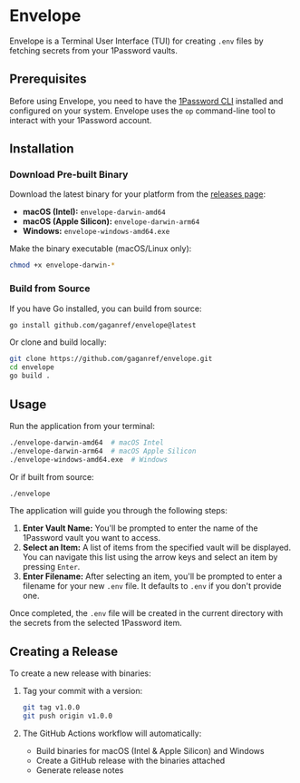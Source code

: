 # Envelope

Envelope is a Terminal User Interface (TUI) for creating `.env` files by fetching secrets from your 1Password vaults.

## Prerequisites

Before using Envelope, you need to have the [1Password CLI](https://developer.1password.com/docs/cli/get-started/) installed and configured on your system. Envelope uses the `op` command-line tool to interact with your 1Password account.

## Installation

### Download Pre-built Binary

Download the latest binary for your platform from the [releases page](https://github.com/gaganref/envelope/releases):

- **macOS (Intel):** `envelope-darwin-amd64`
- **macOS (Apple Silicon):** `envelope-darwin-arm64`
- **Windows:** `envelope-windows-amd64.exe`

Make the binary executable (macOS/Linux only):

```bash
chmod +x envelope-darwin-*
```

### Build from Source

If you have Go installed, you can build from source:

```bash
go install github.com/gaganref/envelope@latest
```

Or clone and build locally:

```bash
git clone https://github.com/gaganref/envelope.git
cd envelope
go build .
```

## Usage

Run the application from your terminal:

```bash
./envelope-darwin-amd64  # macOS Intel
./envelope-darwin-arm64  # macOS Apple Silicon
./envelope-windows-amd64.exe  # Windows
```

Or if built from source:

```bash
./envelope
```

The application will guide you through the following steps:

1.  **Enter Vault Name:** You'll be prompted to enter the name of the 1Password vault you want to access.
2.  **Select an Item:** A list of items from the specified vault will be displayed. You can navigate this list using the arrow keys and select an item by pressing `Enter`.
3.  **Enter Filename:** After selecting an item, you'll be prompted to enter a filename for your new `.env` file. It defaults to `.env` if you don't provide one.

Once completed, the `.env` file will be created in the current directory with the secrets from the selected 1Password item.

## Creating a Release

To create a new release with binaries:

1. Tag your commit with a version:

   ```bash
   git tag v1.0.0
   git push origin v1.0.0
   ```

2. The GitHub Actions workflow will automatically:
   - Build binaries for macOS (Intel & Apple Silicon) and Windows
   - Create a GitHub release with the binaries attached
   - Generate release notes
